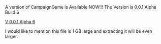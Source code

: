 
A version of CampaignGame is Available NOW!!! The Version is 0.0.1 Alpha Build 6

[V 0.0.1 Alpha 6](https://github.com/High-Ark/high-ark.github.io/releases/download/0.0.1-alpha/CampainGame.zip)

I would like to mention this file is 1 GB large and extracting it will be even larger.
